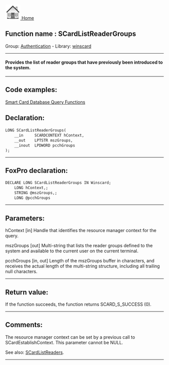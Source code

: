 [<img src="../../images/home.png"> Home ](https://github.com/VFPX/Win32API)  

## Function name : SCardListReaderGroups
Group: [Authentication](../../functions_group.md#Authentication)  -  Library: [winscard](../../Libraries.md#winscard)  
***  


#### Provides the list of reader groups that have previously been introduced to the system.

***  


## Code examples:
[Smart Card Database Query Functions](../../samples/sample_539.md)  

## Declaration:
```foxpro  
LONG SCardListReaderGroups(
	__in     SCARDCONTEXT hContext,
	__out    LPTSTR mszGroups,
	__inout  LPDWORD pcchGroups
);  
```  
***  


## FoxPro declaration:
```foxpro  
DECLARE LONG SCardListReaderGroups IN Winscard;
	LONG hContext,;
	STRING @mszGroups,;
	LONG @pcchGroups  
```  
***  


## Parameters:
hContext [in] 
Handle that identifies the resource manager context for the query.

mszGroups [out] 
Multi-string that lists the reader groups defined to the system and available to the current user on the current terminal. 

pcchGroups [in, out] 
Length of the mszGroups buffer in characters, and receives the actual length of the multi-string structure, including all trailing null characters.
  
***  


## Return value:
If the function succeeds, the function returns SCARD_S_SUCCESS (0).  
***  


## Comments:
The resource manager context can be set by a previous call to SCardEstablishContext. This parameter cannot be NULL.  
  
See also: [SCardListReaders](../winscard/SCardListReaders.md).  
  
***  

